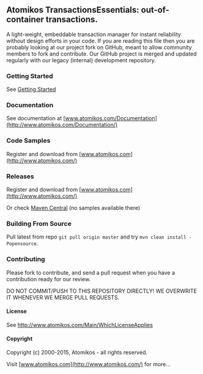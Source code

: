 ## Atomikos TransactionsEssentials: out-of-container transactions.

A light-weight, embeddable transaction manager for instant reliability without design efforts in your code. If you are reading this file then you are probably looking at our project fork on GitHub, meant to allow community members to fork and contribute. Our GitHub project is merged and updated regularly with our legacy (internal) development repository.

### Getting Started

See [Getting Started](http://www.atomikos.com/Documentation/GettingStarted)

### Documentation

See documentation at [www.atomikos.com/Documentation](http://www.atomikos.com/Documentation/)

### Code Samples

Register and download from [www.atomikos.com](http://www.atomikos.com/)

### Releases

Register and download from [www.atomikos.com](http://www.atomikos.com/)

Or check [Maven Central](http://search.maven.org) (no samples available there)


### Building From Source

Pull latest from repo `git pull origin master` and try `mvn clean install -Popensource`.

### Contributing

Please fork to contribute, and send a pull request when you have a contribution ready for our review.

DO NOT COMMIT/PUSH TO THIS REPOSITORY DIRECTLY! WE OVERWRITE IT WHENEVER WE MERGE PULL REQUESTS.

#### License

See http://www.atomikos.com/Main/WhichLicenseApplies

#### Copyright

Copyright (c) 2000-2015, Atomikos - all rights reserved.

Visit [www.atomikos.com](http://www.atomikos.com/) for more…
